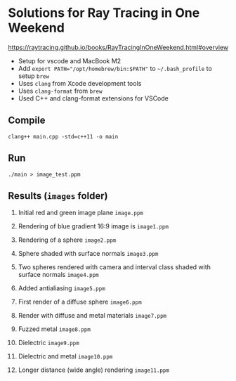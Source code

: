 # Solutions for Ray Tracing in One Weekend

https://raytracing.github.io/books/RayTracingInOneWeekend.html#overview

- Setup for vscode and MacBook M2 
- Add `export PATH="/opt/homebrew/bin:$PATH"` to `~/.bash_profile` to setup `brew`
- Uses `clang` from Xcode development tools
- Uses `clang-format` from `brew`
- Used C++ and clang-format extensions for VSCode


## Compile 

```
clang++ main.cpp -std=c++11 -o main
```

## Run

```
./main > image_test.ppm
```


## Results (`images` folder)

1. Initial red and green image plane `image.ppm`

2. Rendering of blue gradient 16:9 image is `image1.ppm`

3. Rendering of a sphere `image2.ppm`

4. Sphere shaded with surface normals `image3.ppm`

5. Two spheres rendered with camera and interval class shaded with surface normals `image4.ppm`

6. Added antialiasing `image5.ppm`

7. First render of a diffuse sphere `image6.ppm`

8. Render with diffuse and metal materials `image7.ppm`

9. Fuzzed metal `image8.ppm`

10. Dielectric `image9.ppm` 

11. Dielectric and metal `image10.ppm`

12. Longer distance (wide angle) rendering `image11.ppm`